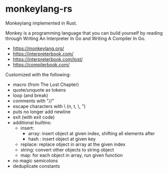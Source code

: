 # monkeylang-rs
Monkeylang implemented in Rust.

Monkey is a programming language that you can build yourself by reading through Writing An Interpreter In Go and Writing A Compiler In Go.
- <https://monkeylang.org/>
- <https://interpreterbook.com/>
- <https://interpreterbook.com/lost/>
- <https://compilerbook.com/>

Customized with the following:
- macro (from The Lost Chapter)
- quote/unquote as tokens
- loop (and break)
- comments with "//"
- escape characters with \\ (n, t, \\, ")
- puts no longer add newline
- exit (with exit code)
- additional builtins:
  - insert:
    - array: insert object at given index, shifting all elements after
    - hash : insert object at given key
  - replace: replace object in array at the given index
  - string: convert other objects to string object
  - map: for each object in array, run given function
- no magic semicolons
- deduplicate constants

